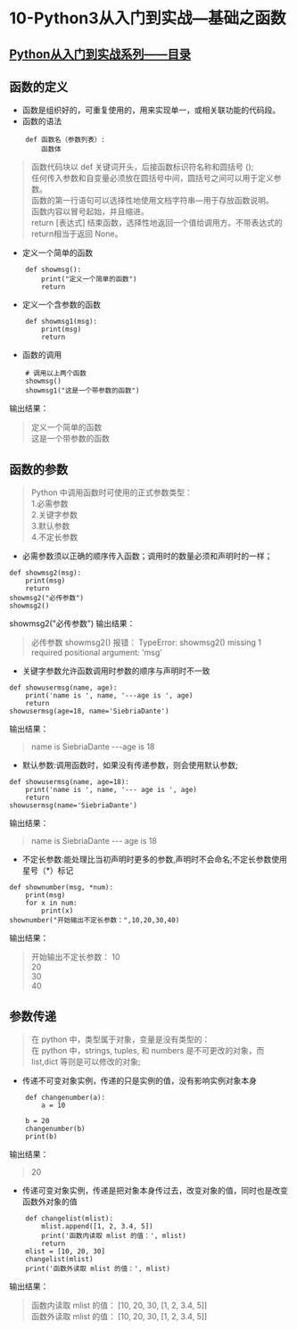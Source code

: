 # 10-Python3从入门到实战—基础之函数

## [Python从入门到实战系列——目录](https://github.com/SiberiaDante/PythonResource/blob/master/README.md)

## 函数的定义
* 函数是组织好的，可重复使用的，用来实现单一，或相关联功能的代码段。
* 函数的语法
```
    def 函数名（参数列表）:
        函数体
```

>   函数代码块以 def 关键词开头，后接函数标识符名称和圆括号 ();      
    任何传入参数和自变量必须放在圆括号中间，圆括号之间可以用于定义参数。        
    函数的第一行语句可以选择性地使用文档字符串—用于存放函数说明。             
    函数内容以冒号起始，并且缩进。     
    return [表达式] 结束函数，选择性地返回一个值给调用方。不带表达式的return相当于返回 None。
* 定义一个简单的函数
```
    def showmsg():
        print("定义一个简单的函数")
        return
```
* 定义一个含参数的函数
```
    def showmsg1(msg):
        print(msg)
        return
```
* 函数的调用
```
    # 调用以上两个函数
    showmsg()
    showmsg1("这是一个带参数的函数")
```
输出结果：
> 定义一个简单的函数     
  这是一个带参数的函数

## 函数的参数
> Python 中调用函数时可使用的正式参数类型：  
    1.必需参数    
    2.关键字参数   
    3.默认参数    
    4.不定长参数 
  
* 必需参数须以正确的顺序传入函数；调用时的数量必须和声明时的一样；
```
def showmsg2(msg):
    print(msg)
    return
showmsg2("必传参数")
showmsg2()	
```
showmsg2("必传参数")	输出结果：
> 必传参数
showmsg2()	报错：
> TypeError: showmsg2() missing 1 required positional argument: 'msg'

* 关键字参数允许函数调用时参数的顺序与声明时不一致
```
def showusermsg(name, age):
    print('name is ', name, '---age is ', age)
    return
showusermsg(age=18, name='SiebriaDante')
```
输出结果：
> name is  SiebriaDante ---age is  18

* 默认参数:调用函数时，如果没有传递参数，则会使用默认参数;
```
def showusermsg(name, age=18):
    print('name is ', name, '--- age is ', age)
    return
showusermsg(name='SiebriaDante')
```
输出结果：
> name is  SiebriaDante --- age is  18

* 不定长参数:能处理比当初声明时更多的参数,声明时不会命名;不定长参数使用星号（*）标记
```
def shownumber(msg, *num):
    print(msg)
    for x in num:
        print(x)
shownumber("开始输出不定长参数：",10,20,30,40)
```
输出结果：
> 开始输出不定长参数：
10	
20	
30	
40	

##  参数传递
> 在 python 中，类型属于对象，变量是没有类型的：       
在 python 中，strings, tuples, 和 numbers 是不可更改的对象，而 list,dict 等则是可以修改的对象;
* 传递不可变对象实例，传递的只是实例的值，没有影响实例对象本身
```
    def changenumber(a):
        a = 10
    
    b = 20
    changenumber(b)
    print(b)
```
输出结果：
> 20
* 传递可变对象实例，传递是把对象本身传过去，改变对象的值，同时也是改变函数外对象的值
```
    def changelist(mlist):
        mlist.append([1, 2, 3.4, 5])
        print('函数内读取 mlist 的值：', mlist)
        return
    mlist = [10, 20, 30]
    changelist(mlist)
    print('函数外读取 mlist 的值：', mlist)
```
输出结果：
> 函数内读取 mlist 的值： [10, 20, 30, [1, 2, 3.4, 5]]  
  函数外读取 mlist 的值： [10, 20, 30, [1, 2, 3.4, 5]]

